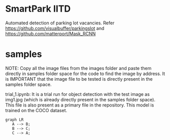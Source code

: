 # SmartPark IITD
Automated detection of parking lot vacancies. Refer https://github.com/visualbuffer/parkingslot and https://github.com/matterport/Mask_RCNN

# samples
NOTE: Copy all the image files from the images folder and paste them directly in samples folder space for the code to find the image by address. It is IMPORTANT that the image file to be tested is directly present in  the samples folder space.

trial_1.ipynb: It is a trial run for object detection with the test image as img1.jpg (which is already directly present in the samples folder space). This file is also present as a primary file in the repository. This model is trained on the COCO dataset.

```mermaid
graph LR
   A --> B;
   B --> C;
   C --> A;
```
